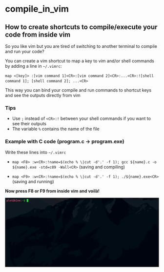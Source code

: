 # compile_in_vim

## How to create shortcuts to compile/execute your code from inside vim

So you like vim but you are tired of switching to another terminal to compile and run your code?

You can create a vim shortcut to map a key to vim and/or shell commands by adding a line in `~/.vimrc`:

`map <[key]> :[vim command 1]<CR>:[vim command 2]<CR>:...<CR>:![shell command 1]; [shell command 2]; ...<CR>`

This way you can bind your compile and run commands to shortcut keys and see the outputs directly from vim

### Tips
- Use `;` instead of `<CR>:!` between your shell commands if you want to see their outputs
- The variable `%` contains the name of the file

### Example with C code (program.c -> program.exe)

Write these lines into `~/.vimrc`

- `map <F8> :w<CR>:!name=$(echo % \|cut -d'.' -f 1); gcc ${name}.c -o ${name}.exe -std=c89 -Wall<CR>` (saving and compiling)

- `map <F9> :w<CR>:!name=$(echo % \|cut -d'.' -f 1); ./${name}.exe<CR>` (saving and running)

**Now press F8 or F9 from inside vim and voilà!**

![Alt text](./show.gif?raw=true "Title")

